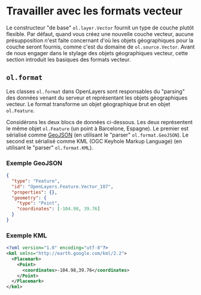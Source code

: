 # Travailler avec les formats vecteur

Le constructeur "de base" `ol.layer.Vector` fournit un type de couche plutôt flexible. Par défaut, quand vous créez une nouvelle couche vecteur, aucune présupposition n'est faite concernant d'où les objets géographiques pour la couche seront fournis, comme c'est du domaine de `ol.source.Vector`.  Avant de nous engager dans le stylage des objets géographiques vecteur, cette section introduit les basiques des formats vecteur.

## `ol.format`

Les classes `ol.format` dans OpenLayers sont responsables du "parsing" des données venant du serveur et représentant les objets géographiques vecteur. Le format transforme un objet géographique brut en objet `ol.Feature`.

Considérons les deux blocs de données ci-dessous. Les deux représentent le même objet `ol.Feature` (un point à Barcelone, Espagne). Le premier est sérialisé comme [GeoJSON](http://geojson.org>) (en utilisant le "parser" `ol.format.GeoJSON`). Le second est sérialisé comme KML (OGC Keyhole Markup Language) (en utilisant le "parser" `ol.format.KML`).

### Exemple GeoJSON

```json
{
  "type": "Feature",
  "id": "OpenLayers.Feature.Vector_107",
  "properties": {},
  "geometry": {
    "type": "Point",
    "coordinates": [-104.98, 39.76]
  }
}
```

### Exemple KML

```xml
<?xml version="1.0" encoding="utf-8"?>
<kml xmlns="http://earth.google.com/kml/2.2">
  <Placemark>
    <Point>
      <coordinates>-104.98,39.76</coordinates>
    </Point>
  </Placemark>
</kml>
```

